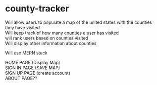 # county-tracker
Will allow users to populate a map of the united states with the counties they have visited  
Will keep track of how many counties a user has visited  
will rank users based on counties visited  
Will display other information about counties  

Will use MERN stack



HOME PAGE (Display Map)  
SIGN IN PAGE (SAVE MAP)  
SIGN UP PAGE (create account)  
ABOUT PAGE??  
